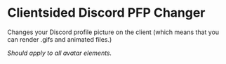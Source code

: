 # Clientsided Discord PFP Changer
Changes your Discord profile picture on the client (which means that you can render .gifs and animated files.)

*Should apply to all avatar elements.*
